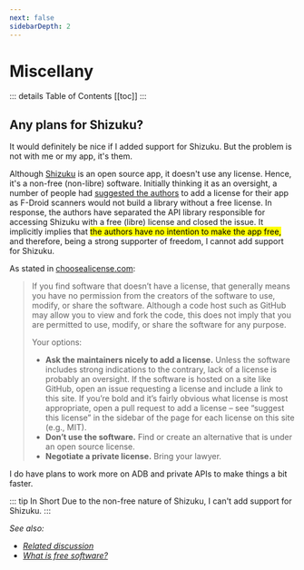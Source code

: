 ```yaml
---
next: false
sidebarDepth: 2
---
```

# Miscellany

::: details Table of Contents
[[toc]]
:::

## Any plans for Shizuku?
It would definitely be nice if I added support for Shizuku. But the problem is not with me or my app, it's them.

Although [Shizuku][shizuku] is an open source app, it doesn't use any license. Hence, it's a non-free (non-libre) software. Initially thinking it as an oversight, a number of people had [suggested the authors][shizuku_56] to add a license for their app as F-Droid scanners would not build a library without a free license. In response, the authors have separated the API library responsible for accessing Shizuku with a free (libre) license and closed the issue. It implicitly implies that <mark>the authors have no intention to make the app free,</mark> and therefore, being a strong supporter of freedom, I cannot add support for Shizuku.

As stated in [choosealicense.com][cal]:
> If you find software that doesn’t have a license, that generally means you have no permission from the creators of the software to use, modify, or share the software. Although a code host such as GitHub may allow you to view and fork the code, this does not imply that you are permitted to use, modify, or share the software for any purpose.
>
> Your options:
> - **Ask the maintainers nicely to add a license.** Unless the software includes strong indications to the contrary, lack of a license is probably an oversight. If the software is hosted on a site like GitHub, open an issue requesting a license and include a link to this site. If you’re bold and it’s fairly obvious what license is most appropriate, open a pull request to add a license – see “suggest this license” in the sidebar of the page for each license on this site (e.g., MIT).
> - **Don’t use the software.** Find or create an alternative that is under an open source license.
> - **Negotiate a private license.** Bring your lawyer.

I do have plans to work more on ADB and private APIs to make things a bit faster.

::: tip In Short
Due to the non-free nature of Shizuku, I can't add support for Shizuku.
:::

_See also:_
- _[Related discussion][shizuku_discussion]_
- _[What is free software?][free_sw]_

[shizuku]: https://shizuku.rikka.app
[shizuku_56]: https://github.com/RikkaApps/Shizuku/issues/56
[cal]: https://choosealicense.com/no-permission/
[shizuku_discussion]: https://github.com/MuntashirAkon/AppManager/issues/55
[free_sw]: https://www.gnu.org/philosophy/free-sw.html
